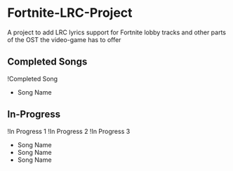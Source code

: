 # Fortnite-LRC-Project

A project to add LRC lyrics support for Fortnite lobby tracks and other parts of the OST the video-game has to offer

## Completed Songs

!Completed Song

- Song Name

## In-Progress

!In Progress 1
!In Progress 2
!In Progress 3

- Song Name
- Song Name
- Song Name
